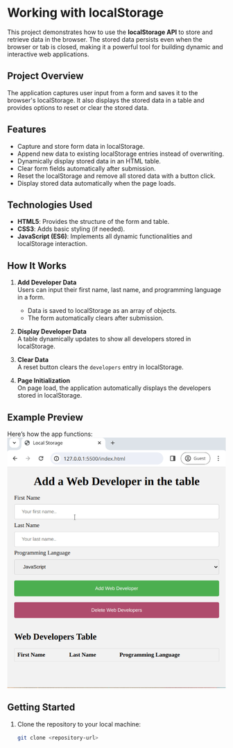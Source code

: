 # Working with localStorage

This project demonstrates how to use the **localStorage API** to store and retrieve data in the browser. The stored data persists even when the browser or tab is closed, making it a powerful tool for building dynamic and interactive web applications.

## Project Overview

The application captures user input from a form and saves it to the browser's localStorage. It also displays the stored data in a table and provides options to reset or clear the stored data.

## Features
- Capture and store form data in localStorage.
- Append new data to existing localStorage entries instead of overwriting.
- Dynamically display stored data in an HTML table.
- Clear form fields automatically after submission.
- Reset the localStorage and remove all stored data with a button click.
- Display stored data automatically when the page loads.

## Technologies Used
- **HTML5**: Provides the structure of the form and table.
- **CSS3**: Adds basic styling (if needed).
- **JavaScript (ES6)**: Implements all dynamic functionalities and localStorage interaction.

## How It Works

1. **Add Developer Data**  
   Users can input their first name, last name, and programming language in a form.  
   - Data is saved to localStorage as an array of objects.  
   - The form automatically clears after submission.  

2. **Display Developer Data**  
   A table dynamically updates to show all developers stored in localStorage.

3. **Clear Data**  
   A reset button clears the `developers` entry in localStorage.

4. **Page Initialization**  
   On page load, the application automatically displays the developers stored in localStorage.

## Example Preview
Here’s how the app functions:  
![Expected Result](./reference.gif)


## Getting Started
1. Clone the repository to your local machine:
   ```bash
   git clone <repository-url>
